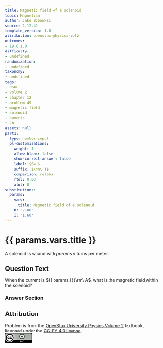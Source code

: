 ```yaml
---
title: Magnetic field of a solenoid
topic: Magnetism
author: Jake Bobowksi
source: 2.12.49
template_version: 1.0
attribution: openstax-physics-vol2
outcomes:
- 19.6.1.0
difficulty:
- undefined
randomization:
- undefined
taxonomy:
- undefined
tags:
- OSUP
- volume 2
- chapter 12
- problem 49
- magnetic field
- solenoid
- numeric
- JB
assets: null
part1:
  type: number-input
  pl-customizations:
    weight: 1
    allow-blank: false
    show-correct-answer: false
    label: $B= $
    suffix: $\rm\ T$
    comparison: relabs
    rtol: 0.03
    atol: 0
substitutions:
  params:
    vars:
      title: Magnetic field of a solenoid
    n: '2100'
    I: '1.60'
---
```

# {{ params.vars.title }}
A solenoid is wound with ${{ params.n }}$ turns per meter.

## Question Text

When the current is ${{ params.I }}\rm\ A$, what is the magnetic field within the solenoid?

### Answer Section

## Attribution

Problem is from the [OpenStax University Physics Volume 2](https://openstax.org/details/books/university-physics-volume-2) textbook, licensed under the [CC-BY 4.0 license](https://creativecommons.org/licenses/by/4.0/).<br>![Image representing the Creative Commons 4.0 BY license.](https://raw.githubusercontent.com/firasm/bits/master/by.png)